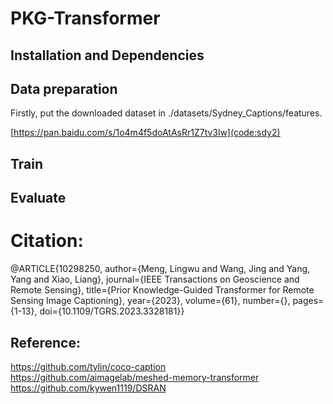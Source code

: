 # PKG-Transformer

## Installation and Dependencies


## Data preparation
Firstly, put the downloaded dataset in ./datasets/Sydney_Captions/features.


[https://pan.baidu.com/s/1o4m4f5doAtAsRr1Z7tv3lw](code:sdy2)


## Train

## Evaluate

# Citation:

@ARTICLE{10298250,
  author={Meng, Lingwu and Wang, Jing and Yang, Yang and Xiao, Liang},
  journal={IEEE Transactions on Geoscience and Remote Sensing}, 
  title={Prior Knowledge-Guided Transformer for Remote Sensing Image Captioning}, 
  year={2023},
  volume={61},
  number={},
  pages={1-13},
  doi={10.1109/TGRS.2023.3328181}}

## Reference:
https://github.com/tylin/coco-caption
https://github.com/aimagelab/meshed-memory-transformer
https://github.com/kywen1119/DSRAN
